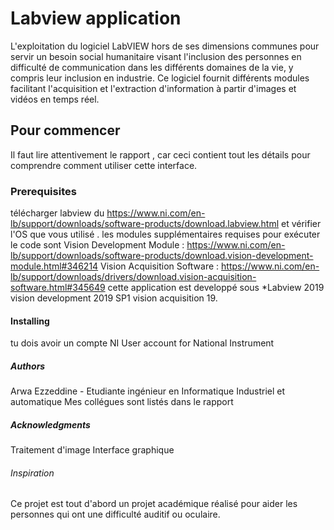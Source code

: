 # Labview application 
L'exploitation du logiciel LabVIEW hors de ses dimensions communes pour servir un besoin social humanitaire visant l'inclusion des personnes en difficulté de communication dans les différents domaines de la vie, y compris leur inclusion en industrie. Ce logiciel fournit différents modules facilitant l'acquisition et l'extraction d'information à partir d'images et vidéos en temps réel. 

## Pour commencer
Il faut lire attentivement le rapport , car ceci contient tout les détails pour comprendre comment utiliser cette interface.

### Prerequisites
télécharger labview du https://www.ni.com/en-lb/support/downloads/software-products/download.labview.html et vérifier l'OS que vous utilisé . 
les modules supplémentaires requises pour exécuter le code sont 
Vision Development Module : https://www.ni.com/en-lb/support/downloads/software-products/download.vision-development-module.html#346214
Vision Acquisition Software : https://www.ni.com/en-lb/support/downloads/drivers/download.vision-acquisition-software.html#345649
cette application est developpé sous
*Labview 2019
vision development 2019 SP1
vision acquisition 19.

#### Installing
tu dois avoir un compte NI User account for National Instrument 

##### Authors
Arwa Ezzeddine - Etudiante ingénieur en Informatique Industriel et automatique
Mes collégues sont listés dans le rapport 


##### Acknowledgments
Traitement d'image
Interface graphique

###### Inspiration
Ce projet est tout d'abord un projet académique réalisé pour aider les personnes qui ont une difficulté auditif ou oculaire.
